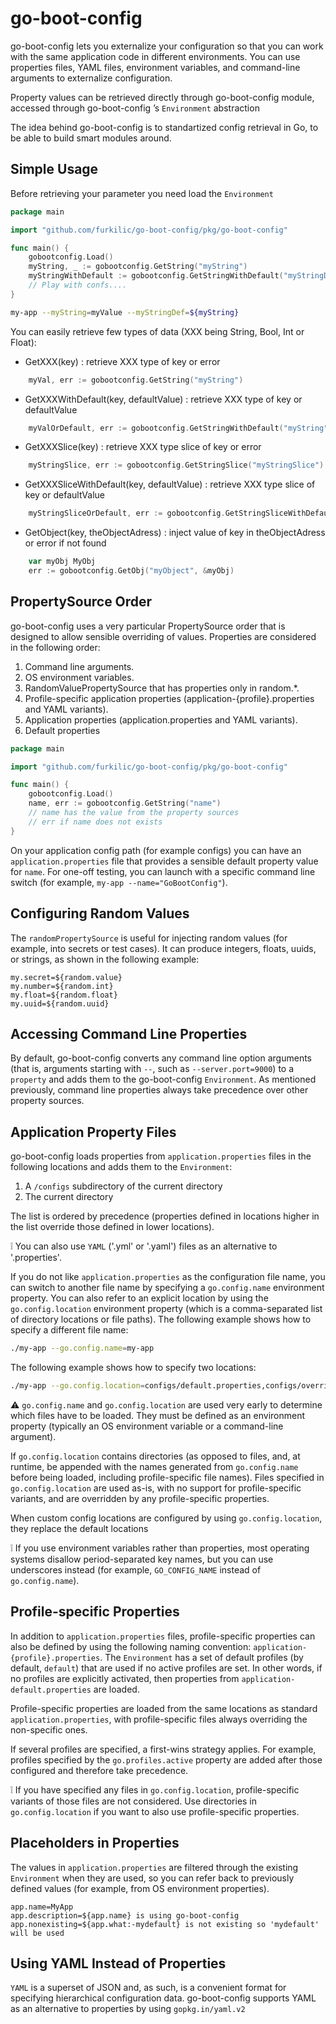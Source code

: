 # go-boot-config 

go-boot-config lets you externalize your configuration so that you can work with the same application code in different environments.
You can use properties files, YAML files, environment variables, and command-line arguments to externalize configuration. 

Property values can be retrieved directly through go-boot-config module, accessed through go-boot-config ’s `Environment` abstraction

The idea behind go-boot-config is to standartized config retrieval in Go, to be able to build smart modules around.

## Simple Usage 


Before retrieving your parameter you need load the `Environment` 
```go
package main

import "github.com/furkilic/go-boot-config/pkg/go-boot-config"

func main() {
	gobootconfig.Load()
	myString, _ := gobootconfig.GetString("myString")
	myStringWithDefault := gobootconfig.GetStringWithDefault("myStringDef", "myDefault")
	// Play with confs....
}
```
```sh
my-app --myString=myValue --myStringDef=${myString}
```


You can easily retrieve few types of data (XXX being String, Bool, Int or Float): 
- GetXXX(key) : retrieve XXX type of key or error
```go
    myVal, err := gobootconfig.GetString("myString")
```
- GetXXXWithDefault(key, defaultValue) : retrieve XXX type of key or defaultValue
```go
    myValOrDefault, err := gobootconfig.GetStringWithDefault("myString", "myDefault")
```
- GetXXXSlice(key) : retrieve XXX type slice of key or error
```go
    myStringSlice, err := gobootconfig.GetStringSlice("myStringSlice")
```
- GetXXXSliceWithDefault(key, defaultValue) : retrieve XXX type slice of key or defaultValue
```go
    myStringSliceOrDefault, err := gobootconfig.GetStringSliceWithDefault("myStringSlice", []string{"default"})
```
- GetObject(key, theObjectAdress) : inject value of key in theObjectAdress or error if not found
```go
    var myObj MyObj
    err := gobootconfig.GetObj("myObject", &myObj)
```



## PropertySource Order

go-boot-config uses a very particular PropertySource order that is designed to allow sensible overriding of values.
Properties are considered in the following order:

1. Command line arguments.
2. OS environment variables.
3. RandomValuePropertySource that has properties only in random.*.
4. Profile-specific application properties  (application-{profile}.properties and YAML variants).
5. Application properties (application.properties and YAML variants).
6. Default properties 


```go
package main

import "github.com/furkilic/go-boot-config/pkg/go-boot-config"

func main() {
	gobootconfig.Load()
	name, err := gobootconfig.GetString("name")	
	// name has the value from the property sources
	// err if name does not exists
}
```

On your application config path (for example configs) you can have an `application.properties` file that provides 
a sensible default property value for `name`. 
For one-off testing, you can launch with a specific command line switch (for example, `my-app --name="GoBootConfig"`).


## Configuring Random Values

The `randomPropertySource` is useful for injecting random values (for example, into secrets or test cases). 
It can produce integers, floats, uuids, or strings, as shown in the following example:
```properties
my.secret=${random.value}
my.number=${random.int}
my.float=${random.float}
my.uuid=${random.uuid}
```


## Accessing Command Line Properties

By default, go-boot-config converts any command line option arguments 
(that is, arguments starting with `--`, such as `--server.port=9000`) to a `property` and adds them to the 
go-boot-config `Environment`. 
As mentioned previously, command line properties always take precedence over other property sources.


## Application Property Files
go-boot-config loads properties from `application.properties` files in the following locations and adds them to the `Environment`:
   
1. A `/configs` subdirectory of the current directory
2. The current directory

The list is ordered by precedence (properties defined in locations higher in the list override those defined in lower locations).

:grey_exclamation: You can also use `YAML` ('.yml' or '.yaml') files as an alternative to '.properties'.

If you do not like `application.properties` as the configuration file name, you can switch to another file 
name by specifying a `go.config.name` environment property. 
You can also refer to an explicit location by using the `go.config.location` environment property 
(which is a comma-separated list of directory locations or file paths).
 The following example shows how to specify a different file name:
```sh
./my-app --go.config.name=my-app
```
The following example shows how to specify two locations:
```sh
./my-app --go.config.location=configs/default.properties,configs/override.properties
```

:warning: `go.config.name` and `go.config.location` are used very early to determine which files have to be loaded. 
They must be defined as an environment property (typically an OS environment variable or a command-line argument).

If `go.config.location` contains directories (as opposed to files, and, at runtime, 
be appended with the names generated from `go.config.name` before being loaded, including profile-specific file names). 
Files specified in `go.config.location` are used as-is, with no support for profile-specific variants, and are overridden 
by any profile-specific properties.

When custom config locations are configured by using `go.config.location`, they replace the default locations


:grey_exclamation: If you use environment variables rather than properties, most operating systems disallow period-separated key names,
 but you can use underscores instead (for example, `GO_CONFIG_NAME` instead of `go.config.name`).
 
 
 ## Profile-specific Properties

In addition to `application.properties` files, profile-specific properties can also be defined by using the following 
naming convention: `application-{profile}.properties`. The `Environment` has a set of default profiles (by default, `default`) 
that are used if no active profiles are set. 
In other words, if no profiles are explicitly activated, then properties from `application-default.properties` are loaded.

Profile-specific properties are loaded from the same locations as standard `application.properties`, with profile-specific 
files always overriding the non-specific ones.

If several profiles are specified, a first-wins strategy applies. 
For example, profiles specified by the `go.profiles.active` property are added after those configured and therefore take precedence.

:grey_exclamation: If you have specified any files in `go.config.location`, profile-specific variants of those files are 
not considered. Use directories in `go.config.location` if you want to also use profile-specific properties.


## Placeholders in Properties
The values in `application.properties` are filtered through the existing `Environment` when they are used, 
so you can refer back to previously defined values (for example, from OS environment properties).

```properties
app.name=MyApp
app.description=${app.name} is using go-boot-config
app.nonexisting=${app.what:-mydefault} is not existing so 'mydefault' will be used
```

## Using YAML Instead of Properties

`YAML` is a superset of JSON and, as such, is a convenient format for specifying hierarchical configuration data. 
go-boot-config supports YAML as an alternative to properties by using `gopkg.in/yaml.v2`
